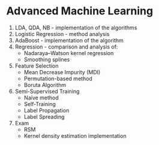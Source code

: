 # Advanced Machine Learning

1. LDA, QDA, NB - implementation of the algorithms
2. Logistic Regression - method analysis
3. AdaBoost - implementation of the algorithm
4. Regression - comparison and analysis of:
   - Nadaraya–Watson kernel regression
   - Smoothing splines
6. Feature Selection
   - Mean Decrease Impurity (MDI)
   - Permutation-based method
   - Boruta Algorithm
8. Semi-Supervised Training
   - Naive method
   - Self-Training
   - Label Propagation
   - Label Spreading
10. Exam
    - RSM
    - Kernel density estimation implementation
